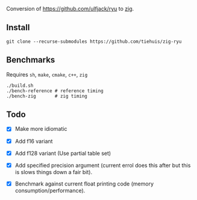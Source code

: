 Conversion of https://github.com/ulfjack/ryu to [zig](https://ziglang.org/).

## Install

```
git clone --recurse-submodules https://github.com/tiehuis/zig-ryu
```

## Benchmarks

Requires `sh`, `make`, `cmake`, `c++`, `zig`

```
./build.sh
./bench-reference # reference timing
./bench-zig       # zig timing
```

## Todo

 - [x] Make more idiomatic
 - [x] Add f16 variant
 - [x] Add f128 variant (Use partial table set)
 - [x] Add specified precision argument (current errol does this after but this is
   slows things down a fair bit).
 - [x] Benchmark against current float printing code (memory
   consumption/performance).

